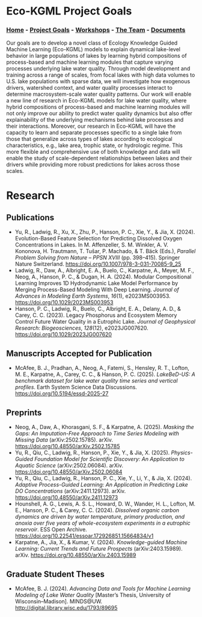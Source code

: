 # Eco-KGML Project Goals

### [Home](eco-kgml.github.io) - [Project Goals](https://eco-kgml.github.io/projectgoals) -  [Workshops](https://eco-kgml.github.io/workshops) - [The Team](https://eco-kgml.github.io/team) - [Documents](https://eco-kgml.github.io/documents)

Our goals are to develop a novel class of Ecology Knowledge Guided Machine Learning (Eco-KGML) models to explain dynamical lake-level behavior in large populations of lakes by learning hybrid compositions of process-based and machine learning modules that capture varying processes underlying lake water quality. Through model development and training across a range of scales, from focal lakes with high data volumes to U.S. lake populations with sparse data, we will investigate how exogenous drivers, watershed context, and water quality processes interact to determine macrosystem-scale water quality patterns. Our work will enable a new line of research in Eco-KGML models for lake water quality, where hybrid compositions of process-based and machine learning modules will not only improve our ability to predict water quality dynamics but also offer explainability of the underlying mechanisms behind lake processes and their interactions. Moreover, our research in Eco-KGML will have the capacity to learn and separate processes specific to a single lake from those that generalize across types of lakes according to ecological characteristics, e.g., lake area, trophic state, or hydrologic regime. This more flexible and comprehensive use of both knowledge and data will enable the study of scale-dependent relationships between lakes and their drivers while providing more robust predictions for lakes across those scales.

# Research

## Publications

- Yu, R., Ladwig, R., Xu, X., Zhu, P., Hanson, P. C., Xie, Y., & Jia, X. (2024). Evolution-Based Feature Selection for Predicting Dissolved Oxygen Concentrations in Lakes. In M. Affenzeller, S. M. Winkler, A. V. Kononova, H. Trautmann, T. Tušar, P. Machado, & T. Bäck (Eds.), *Parallel Problem Solving from Nature – PPSN XVIII* (pp. 398–415). Springer Nature Switzerland. <https://doi.org/10.1007/978-3-031-70085-9_25>
- Ladwig, R., Daw, A., Albright, E. A., Buelo, C., Karpatne, A., Meyer, M. F., Neog, A., Hanson, P. C., & Dugan, H. A. (2024). Modular Compositional Learning Improves 1D Hydrodynamic Lake Model Performance by Merging Process-Based Modeling With Deep Learning. *Journal of Advances in Modeling Earth Systems*, *16*(1), e2023MS003953. <https://doi.org/10.1029/2023MS003953>
- Hanson, P. C., Ladwig, R., Buelo, C., Albright, E. A., Delany, A. D., & Carey, C. C. (2023). Legacy Phosphorus and Ecosystem Memory Control Future Water Quality in a Eutrophic Lake. *Journal of Geophysical Research: Biogeosciences*, *128*(12), e2023JG007620. <https://doi.org/10.1029/2023JG007620>

## Manuscripts Accepted for Publication

- McAfee, B. J., Pradhan, A., Neog, A., Fatemi, S., Hensley, R. T., Lofton, M. E., Karpatne, A., Carey, C. C., & Hanson, P. C. (2025). *LakeBeD-US: A benchmark dataset for lake water quality time series and vertical profiles*. Earth System Science Data Discussions. <https://doi.org/10.5194/essd-2025-27>

## Preprints

- Neog, A., Daw, A., Khorasgani, S. F., & Karpatne, A. (2025). *Masking the Gaps: An Imputation-Free Approach to Time Series Modeling with Missing Data* (arXiv:2502.15785). arXiv. <https://doi.org/10.48550/arXiv.2502.15785>
- Yu, R., Qiu, C., Ladwig, R., Hanson, P., Xie, Y., & Jia, X. (2025). *Physics-Guided Foundation Model for Scientific Discovery: An Application to Aquatic Science* (arXiv:2502.06084). arXiv. <https://doi.org/10.48550/arXiv.2502.06084>
- Yu, R., Qiu, C., Ladwig, R., Hanson, P. C., Xie, Y., Li, Y., & Jia, X. (2024). *Adaptive Process-Guided Learning: An Application in Predicting Lake DO Concentrations* (arXiv:2411.12973). arXiv. <https://doi.org/10.48550/arXiv.2411.12973>
- Hounshell, A. G., Lewis, A. S. L., Howard, D. W., Wander, H. L., Lofton, M. E., Hanson, P. C., & Carey, C. C. (2024). *Dissolved organic carbon dynamics are driven by water temperature, primary production, and anoxia over five years of whole-ecosystem experiments in a eutrophic reservoir*. ESS Open Archive. <https://doi.org/10.22541/essoar.172926851.15664834/v1>
- Karpatne, A., Jia, X., & Kumar, V. (2024). *Knowledge-guided Machine Learning: Current Trends and Future Prospects* (arXiv:2403.15989). arXiv. <https://doi.org/10.48550/arXiv.2403.15989>


## Graduate Student Theses

- McAfee, B. J. (2024). *Advancing Data and Tools for Machine Learning Modeling of Lake Water Quality* [Master’s Thesis, University of Wisconsin–Madison]. MINDS@UW. http://digital.library.wisc.edu/1793/89695

